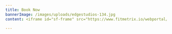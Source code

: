 ```yaml
---
title: Book Now
bannerImage: /images/uploads/edgestudios-134.jpg
content: <iframe id="sf-frame" src="https://www.fitmetrix.io/webportal/schedule/fcad9627-fa64-e811-a973-b9cfd72804d1" scrolling="no" frameborder="0" width="100%"></iframe>

---
```

